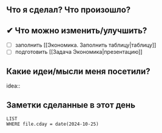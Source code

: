 ## Что я сделал? Что произошло?



## ✔ Что можно изменить/улучшить?

- [ ] заполнить [[Экономика. Заполнить таблицу|таблицу]]
- [ ] подготовить [[Задача Экономика|презентацию]]

## Какие идеи/мысли меня посетили?

idea::

## Заметки сделанные в этот день
```dataview
LIST
WHERE file.cday = date(2024-10-25)
```